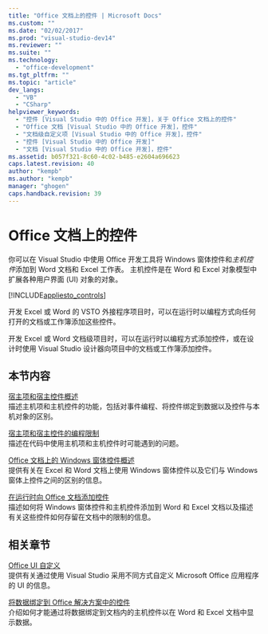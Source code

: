 ```yaml
---
title: "Office 文档上的控件 | Microsoft Docs"
ms.custom: ""
ms.date: "02/02/2017"
ms.prod: "visual-studio-dev14"
ms.reviewer: ""
ms.suite: ""
ms.technology: 
  - "office-development"
ms.tgt_pltfrm: ""
ms.topic: "article"
dev_langs: 
  - "VB"
  - "CSharp"
helpviewer_keywords: 
  - "控件 [Visual Studio 中的 Office 开发]，关于 Office 文档上的控件"
  - "Office 文档 [Visual Studio 中的 Office 开发]，控件"
  - "文档级自定义项 [Visual Studio 中的 Office 开发]，控件"
  - "控件 [Visual Studio 中的 Office 开发]"
  - "文档 [Visual Studio 中的 Office 开发]，控件"
ms.assetid: b057f321-8c60-4c02-b485-e2604a696623
caps.latest.revision: 40
author: "kempb"
ms.author: "kempb"
manager: "ghogen"
caps.handback.revision: 39
---
```

# Office 文档上的控件
  你可以在 Visual Studio 中使用 Office 开发工具将 Windows 窗体控件和*主机控件*添加到 Word 文档和 Excel 工作表。 主机控件是在 Word 和 Excel 对象模型中扩展各种用户界面 \(UI\) 对象的对象。  
  
 [!INCLUDE[appliesto_controls](../vsto/includes/appliesto-controls-md.md)]  
  
 开发 Excel 或 Word 的 VSTO 外接程序项目时，可以在运行时以编程方式向任何打开的文档或工作簿添加这些控件。  
  
 开发 Excel 或 Word 文档级项目时，可以在运行时以编程方式添加控件，或在设计时使用 Visual Studio 设计器向项目中的文档或工作簿添加控件。  
  
## 本节内容  
 [宿主项和宿主控件概述](../vsto/host-items-and-host-controls-overview.md)  
 描述主机项和主机控件的功能，包括对事件编程、将控件绑定到数据以及控件与本机对象的区别。  
  
 [宿主项和宿主控件的编程限制](../vsto/programmatic-limitations-of-host-items-and-host-controls.md)  
 描述在代码中使用主机项和主机控件时可能遇到的问题。  
  
 [Office 文档上的 Windows 窗体控件概述](../vsto/windows-forms-controls-on-office-documents-overview.md)  
 提供有关在 Excel 和 Word 文档上使用 Windows 窗体控件以及它们与 Windows 窗体上控件之间的区别的信息。  
  
 [在运行时向 Office 文档添加控件](../vsto/adding-controls-to-office-documents-at-run-time.md)  
 描述如何将 Windows 窗体控件和主机控件添加到 Word 和 Excel 文档以及描述有关这些控件如何存留在文档中的限制的信息。  
  
## 相关章节  
 [Office UI 自定义](../vsto/office-ui-customization.md)  
 提供有关通过使用 Visual Studio 采用不同方式自定义 Microsoft Office 应用程序的 UI 的信息。  
  
 [将数据绑定到 Office 解决方案中的控件](../vsto/binding-data-to-controls-in-office-solutions.md)  
 介绍如何才能通过将数据绑定到文档内的主机控件以在 Word 和 Excel 文档中显示数据。  
  
  